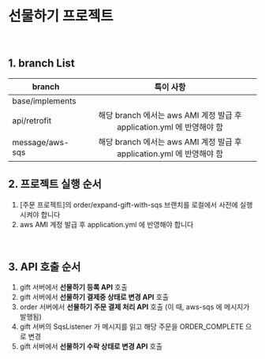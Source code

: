 # 선물하기 프로젝트

<br>

## 1. branch List

| branch | 특이 사항 |
|---|:---:|
| base/implements | |
| api/retrofit | 해당 branch 에서는 aws AMI 계정 발급 후 application.yml 에 반영해야 함 |
| message/aws-sqs | 해당 branch 에서는 aws AMI 계정 발급 후 application.yml 에 반영해야 함 |

## 2. 프로젝트 실행 순서
1. [주문 프로젝트]의 order/expand-gift-with-sqs 브랜치를 로컬에서 사전에 실행시켜야 합니다
2. aws AMI 계정 발급 후 application.yml 에 반영해야 합니다
<br>

## 3. API 호출 순서 
1. gift 서버에서 **선물하기 등록 API** 호출
2. gift 서버에서 **선물하기 결제중 상태로 변경 API** 호출
3. order 서버에서 **선물하기 주문 결제 처리 API** 호출 (이 때, aws-sqs 에 메시지가 발행됨)
4. gift 서버의 SqsListener 가 메시지를 읽고 해당 주문을 ORDER_COMPLETE 으로 변경
5. gift 서버에서 **선물하기 수락 상태로 변경 API** 호출
<br>


